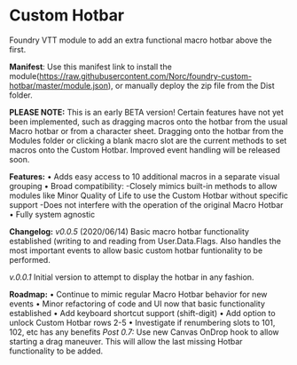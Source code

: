 # Custom Hotbar
Foundry VTT module to add an extra functional macro hotbar above the first. 

**Manifest**: Use this manifest link to install the module(https://raw.githubusercontent.com/Norc/foundry-custom-hotbar/master/module.json), or manually deploy the zip file from the Dist folder.


**PLEASE NOTE:** This is an early BETA version! Certain features have not yet been implemented, such as dragging macros onto the hotbar from the usual Macro hotbar or from a character sheet. Dragging onto the hotbar from the Modules folder or clicking a blank macro slot are the current methods to set macros onto the Custom Hotbar. Improved event handling will be released soon.

**Features:**
• Adds easy access to 10 additional macros in a separate visual grouping
• Broad compatibility: 
  -Closely mimics built-in methods to allow modules like Minor Quality of Life to use the Custom Hotbar without specific support
  -Does not interfere with the operation of the original Macro Hotbar
• Fully system agnostic

**Changelog:**
*v0.0.5* (2020/06/14)
Basic macro hotbar functionality established (writing to and reading from User.Data.Flags. Also handles the most important events to allow basic custom hotbar funtionality to be performed.

*v.0.0.1*
Initial version to attempt to display the hotbar in any fashion.

**Roadmap:**
 • Continue to mimic regular Macro Hotbar behavior for new events
 • Minor refactoring of code and UI now that basic functionality established
 • Add keyboard shortcut support (shift-digit)
 • Add option to unlock Custom Hotbar rows 2-5
 • Investigate if renumbering slots to 101, 102, etc has any benefits
 *Post 0.7:* Use new Canvas OnDrop hook to allow starting a drag maneuver. This will allow the last missing Hotbar functionality to be added.
